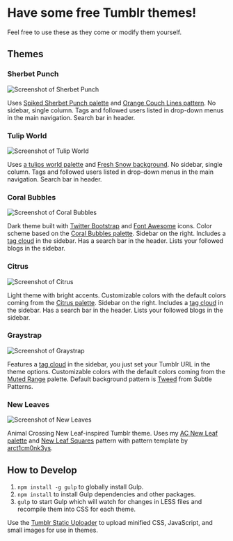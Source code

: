 # Have some free Tumblr themes!

Feel free to use these as they come or modify them yourself.

## Themes

### Sherbet Punch

![Screenshot of Sherbet Punch](https://raw.githubusercontent.com/moneypenny/tumblr-themes/master/sherbet-punch/screenshot.png)

Uses [Spiked Sherbet Punch palette](http://www.colourlovers.com/palette/3526993/Spiked_Sherbet_Punch) and [Orange Couch Lines pattern](http://www.colourlovers.com/pattern/4529393/Orange_Couch_Lines). No sidebar, single column.  Tags and followed users listed in drop-down menus in the main navigation. Search bar in header.

### Tulip World

![Screenshot of Tulip World](https://raw.githubusercontent.com/moneypenny/tumblr-themes/master/tulip-world/screenshot.png)

Uses [a tulips world palette](http://www.colourlovers.com/palette/3353724/a_tulips_world?sAC=1) and [Fresh Snow background](http://subtlepatterns.com/fresh-snow/). No sidebar, single column. Tags and followed users listed in drop-down menus in the main navigation. Search bar in header.

### Coral Bubbles

![Screenshot of Coral Bubbles](https://raw.githubusercontent.com/moneypenny/tumblr-themes/master/coral-bubbles/screenshot.png)

Dark theme built with [Twitter Bootstrap](http://getbootstrap.com/) and [Font Awesome](http://fortawesome.github.io/Font-Awesome/) icons. Color scheme based on the [Coral Bubbles palette](http://www.colourlovers.com/palette/3199031/Coral_Bubbles?sAC=1). Sidebar on the right. Includes a
[tag cloud](http://post-theory.com/tumblr-tag-cloud-javascript) in the sidebar.
Has a search bar in the header. Lists your followed blogs in the sidebar.

### Citrus

![Screenshot of Citrus](https://raw.githubusercontent.com/moneypenny/tumblr-themes/master/citrus/screenshot.png)

Light theme with bright accents. Customizable colors with the default colors
coming from the [Citrus palette](http://www.colourlovers.com/palette/3090033/Citrus?sAC=1). Sidebar on the right. Includes a
[tag cloud](http://post-theory.com/tumblr-tag-cloud-javascript) in the sidebar.
Has a search bar in the header. Lists your followed blogs in the sidebar.

### Graystrap

![Screenshot of Graystrap](https://raw.githubusercontent.com/moneypenny/tumblr-themes/master/graystrap/screenshot.png)

Features a [tag cloud](http://post-theory.com/tumblr-tag-cloud-javascript) in the sidebar, you just set your Tumblr URL in the theme options. Customizable colors with the default colors coming from the [Muted Range](http://www.colourlovers.com/palette/2840370/Muted_Range?sAC=1) palette. Default background pattern is [Tweed](http://subtlepatterns.com/tweed/) from Subtle Patterns.

### New Leaves

![Screenshot of New Leaves](https://raw.githubusercontent.com/moneypenny/tumblr-themes/master/new-leaves/screenshot.png)

Animal Crossing New Leaf-inspired Tumblr theme. Uses my [AC New Leaf palette](http://www.colourlovers.com/palette/2912551/AC_New_Leaf?sAC=1) and [New Leaf Squares](http://www.colourlovers.com/pattern/3707068/New_Leaf_Squares) pattern with pattern template by [arct1cm0nk3ys](http://www.colourlovers.com/lover/arct1cm0nk3ys).

## How to Develop

1. `npm install -g gulp` to globally install Gulp.
1. `npm install` to install Gulp dependencies and other packages.
1. `gulp` to start Gulp which will watch for changes in LESS files and recompile them into CSS for each theme.

Use the [Tumblr Static Uploader](https://www.tumblr.com/themes/upload_static_file) to upload minified CSS, JavaScript, and small images for use in themes.
